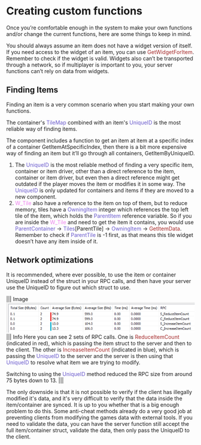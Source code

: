 # Creating custom functions

Once you’re comfortable enough in the system to make your own functions and/or change the current functions, here are some things to keep in mind.

You should always assume an item does not have a widget version of itself. If you need access to the widget of an item, you can use <span style="color:brown">GetWidgetForItem</span>. Remember to check if the widget is valid.
Widgets also can’t be transported through a network, so if multiplayer is important to you, your server functions can’t rely on data from widgets.

## Finding Items

Finding an item is a very common scenario when you start making your own functions.

The container's <span style="color:slateblue">TileMap</span> combined with an item's <span style="color:slateblue">UniqueID</span> is the most reliable way of finding items.

The component includes a function to get an item at item at a specific index of a container GetItemAtSpecificIndex, then there is a bit more expensive way of finding an item but it’ll go through all containers, GetItemByUniqueID.

1. The <span style="color:slateblue">UniqueID</span> is the most reliable method of finding a very specific item, container or item driver, other than a direct reference to the item, container or item driver, but even then a direct reference might get outdated if the player moves the item or modifies it in some way. The <span style="color:slateblue">UniqueID</span> is only updated for containers and items if they are moved to a new component.
2. <span style="color:violet">W_Tile</span> also have a reference to the item on top of them, but to reduce memory, tiles have a <span style="color:slateblue">OwningItem</span> integer which references the top left tile of the item, which holds the <span style="color:slateblue">ParentItem</span> reference variable.
So if you are inside the <span style="color:violet">W_Tile</span> and need to get the item it contains, you would use <span style="color:slateblue">ParentContainer</span> -> <span style="color:slateblue">Tiles</span>[ParentTile] -> <span style="color:slateblue">OwningItem</span> -> <span style="color:brown">GetItemData</span>. Remember to check if <span style="color:slateblue">ParentTile</span> is -1 first, as that means this tile widget doesn’t have any item inside of it.

## Network optimizations

It is recommended, where ever possible, to use the item or container UniqueID instead of the struct in your RPC calls, and then have your server use the UniqueID to figure out which struct to use.



||| Image
![](/pictures/networkoptimization.png)
||| Info
Here you can see 2 sets of RPC calls. One is <span style="color:brown">ReduceItemCount</span> (indicated in red), which is passing the item struct to the server and then to the client.
The other is <span style="color:brown">IncreaseItemCount</span> (indicated in blue), which is passing the <span style="color:slateblue">UniqueID</span> to the server and the server is then using that <span style="color:slateblue">UniqueID</span> to resolve what item we are trying to modify. 

Switching to using the <span style="color:slateblue">UniqueID</span> method reduced the RPC size from around 75 bytes down to 13.
|||

The only downside is that it is not possible to verify if the client has illegally modified it's data, and it's very difficult to verify that the data inside the item/container are synced. It is up to you whether that is a big enough problem to do this. Some anti-cheat methods already do a very good job at preventing clients from modifying the games data with external tools.
If you need to validate the data, you can have the server function still accept the full item/container struct, validate the data, then only pass the UniqueID to the client.